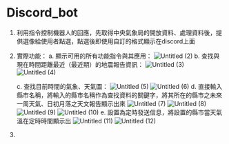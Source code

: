 # Discord_bot
1. 利用指令控制機器人的回應，先取得中央氣象局的開放資料、處理資料後，提供選像給使用者點選，點選後即使用自訂的格式顯示在discord上面

2. 實際功能：
   a. 顯示可用的所有功能指令與其應用：
   ![Untitled (2)](https://github.com/b0989596914/Discord_Bot/assets/92772248/b6bac1ab-b143-469b-a8d3-b34d73a9d6c1)
   b. 查找與現在時間距離最近（最近期）的地震報告資訊：
    ![Untitled (3)](https://github.com/b0989596914/Discord_Bot/assets/92772248/1393befa-8f26-4f37-83c7-fb4380cdf958)
    ![Untitled (4)](https://github.com/b0989596914/Discord_Bot/assets/92772248/a478816f-1a3e-4d55-9535-8058c8d0ed8f)

   c. 查找目前時間的氣象、天氣圖：
   ![Untitled (5)](https://github.com/b0989596914/Discord_Bot/assets/92772248/a6e69695-8cc9-4cf6-85b3-194bd57d530f)
   ![Untitled (6)](https://github.com/b0989596914/Discord_Bot/assets/92772248/ae679d76-a71a-4246-b9fa-f604024d2bc8)
   d. 直接輸入縣市名稱，將輸入的縣市名稱作為查找資料的關鍵字，將其所在的縣市之未來一周天氣、日初月落之天文報告顯示出來
   ![Untitled (7)](https://github.com/b0989596914/Discord_Bot/assets/92772248/191aaa0c-bf14-405b-a94c-b260eb9f8733)
   ![Untitled (8)](https://github.com/b0989596914/Discord_Bot/assets/92772248/923de9b6-b043-46f7-8f01-35d32214883f)
   ![Untitled (9)](https://github.com/b0989596914/Discord_Bot/assets/92772248/99fe380e-e8fc-4d52-85c5-0b9de623409f)
   ![Untitled (10)](https://github.com/b0989596914/Discord_Bot/assets/92772248/3111fddc-41bb-4034-a1db-4861d0eecd40)
   e. 設置為定時發送信息，將設置的縣市當天氣溫在定時時間顯示出
   ![Untitled (11)](https://github.com/b0989596914/Discord_Bot/assets/92772248/8f574ec9-cb04-4ec9-bbc4-7b1e5ad29d0a)
   ![Untitled (12)](https://github.com/b0989596914/Discord_Bot/assets/92772248/967bc32c-70b0-44c4-8445-22c1a2067e67)


   



4. 
